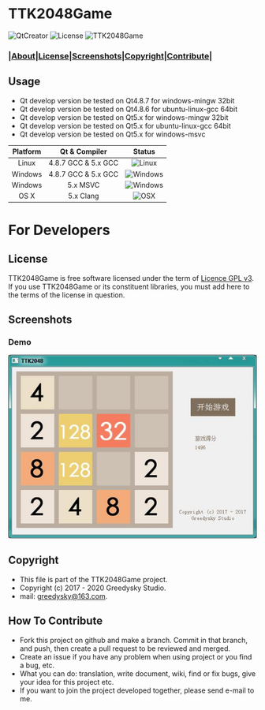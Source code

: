 # TTK2048Game
![QtCreator](https://img.shields.io/badge/Coded%20with-QtCreator%20IDE-blue.svg?style=flat-square)
![License](https://img.shields.io/badge/license-GPL%20V3-yellowgreen.svg?style=flat-square)
![TTK2048Game](https://img.shields.io/badge/Greedysky-TTK2048Game-green.svg?style=flat-square)

### **|[About](https://github.com/TTKProject/TTK2048Game#usage)|[License](https://github.com/TTKProject/TTK2048Game#license)|[Screenshots](https://github.com/TTKProject/TTK2048Game#screenshots)|[Copyright](https://github.com/TTKProject/TTK2048Game#copyright)|[Contribute](https://github.com/TTKProject/TTK2048Game#how-to-contribute)|**

Usage
----
 * Qt develop version be tested on Qt4.8.7 for windows-mingw 32bit
 * Qt develop version be tested on Qt4.8.6 for ubuntu-linux-gcc 64bit
 * Qt develop version be tested on Qt5.x for windows-mingw 32bit
 * Qt develop version be tested on Qt5.x for ubuntu-linux-gcc 64bit
 * Qt develop version be tested on Qt5.x for windows-msvc

 | Platform | Qt & Compiler       | Status                                                                                      |
| :---:    | :---:               | :---:                                                                                       |
| Linux    | 4.8.7 GCC & 5.x GCC    | ![Linux](https://img.shields.io/badge/build-passing-brightgreen.svg)                            |
| Windows  | 4.8.7 GCC & 5.x GCC       | ![Windows](https://img.shields.io/badge/build-passing-brightgreen.svg) |
| Windows  | 5.x MSVC       | ![Windows](https://img.shields.io/badge/build-passing-brightgreen.svg) |
| OS X     | 5.x Clang     | ![OSX](https://img.shields.io/badge/build-unknown-lightgrey.svg)                            |

# For Developers

License
---
TTK2048Game is free software licensed under the term of [Licence GPL v3](https://github.com/TTKProject/TTK2048Game/blob/master/LICENSE). If you use TTK2048Game or its constituent libraries, you must add here to the terms of the license in question.

Screenshots
----
### Demo
![Demo](https://github.com/TTKProject/TTK2048Game/blob/master/demo.jpg?raw=true)

Copyright
-------
 * This file is part of the TTK2048Game project.
 * Copyright (c) 2017 - 2020 Greedysky Studio.
 * mail: greedysky@163.com.
 
How To Contribute
-------
 * Fork this project on github and make a branch. Commit in that branch, and push, then create a pull request to be reviewed and merged.
 * Create an issue if you have any problem when using project or you find a bug, etc.
 * What you can do: translation, write document, wiki, find or fix bugs, give your idea for this project etc.
 * If you want to join the project developed together, please send e-mail to me.
